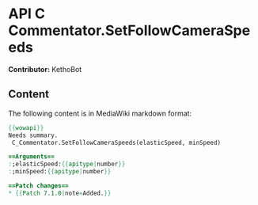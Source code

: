 # API C Commentator.SetFollowCameraSpeeds

**Contributor:** KethoBot

## Content

The following content is in MediaWiki markdown format:

```mediawiki
{{wowapi}}
Needs summary.
 C_Commentator.SetFollowCameraSpeeds(elasticSpeed, minSpeed)

==Arguments==
:;elasticSpeed:{{apitype|number}}
:;minSpeed:{{apitype|number}}

==Patch changes==
* {{Patch 7.1.0|note=Added.}}
```